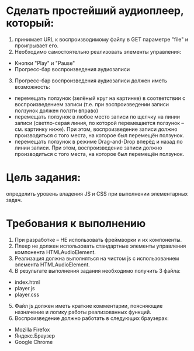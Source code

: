# Сделать простейший аудиоплеер, который:

1. принимает URL к воспроизводимому файлу в GET параметре "file" и проигрывает его.
2. Необходимо самостоятельно реализовать элементы управления:

-   Кнопки "Play" и "Pause"
-   Прогресс-бар воспроизведения аудиозаписи

3. Прогресс-бар воспроизведения аудиозаписи должен иметь возможность:

-   перемещать ползунок (зелёный круг на картинке) в соответствии с воспроизведением записи (т.е. при воспроизведении записи ползунок должен ползти вправо)
-   перемещать ползунок в любое место записи по щелчку на линии записи (светло-серая линия, по которой перемещается ползунок – см. картинку ниже). При этом, воспроизведение записи должно производиться с того места, на которое был перемещён ползунок.
-   перемещать ползунок в режиме Drag-and-Drop вперёд и назад по линии записи. При этом, воспроизведение записи должно производиться с того места, на которое был перемещён ползунок.

# Цель задания:

определить уровень владения JS и CSS при выполнении элементарных задач.

# Требования к выполнению

1. При разработке – НЕ использовать фреймворки и их компоненты.
2. Плеер не должен использовать стандартные элементы управления компонента HTMLAudioElement.
3. Реализация должна выполняться на чистом js с использованием элемента HTMLAudioElement.
4. В результате выполнения задания необходимо получить 3 файла:

-   index.html
-   player.js
-   player.css

5. Файл js должен иметь краткие комментарии, поясняющие назначение и логику работы реализованных функций.
6. Воспроизведение должно работать в следующих браузерах:

-   Mozilla Firefox
-   Яндекс.Браузер
-   Google Chrome
